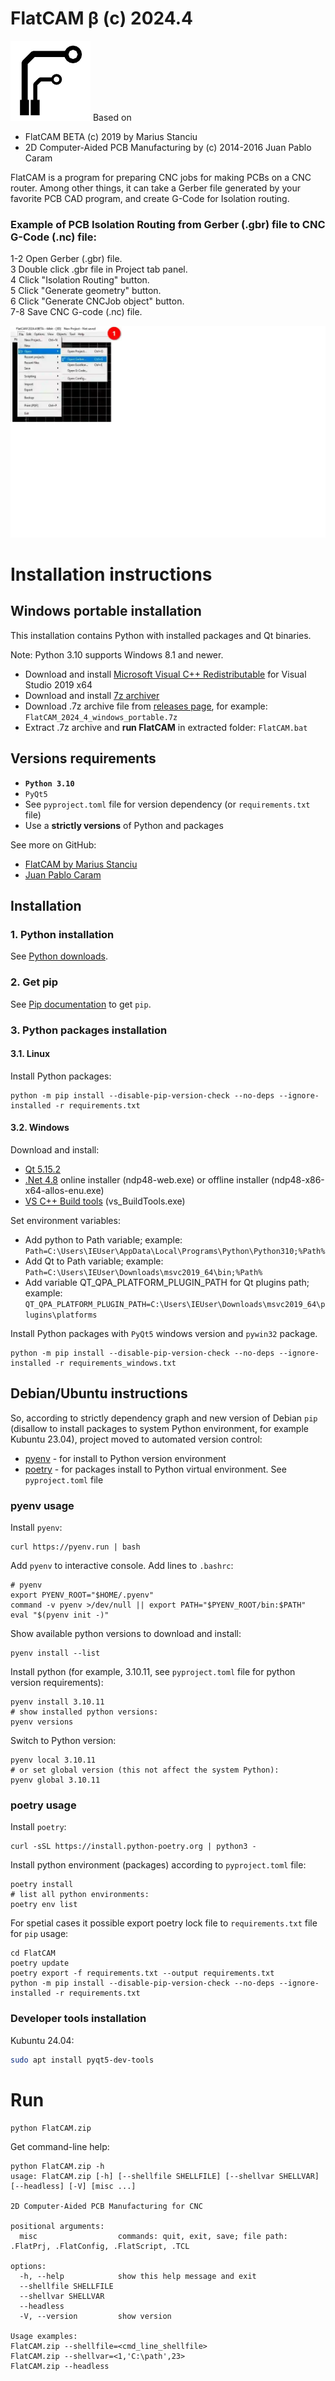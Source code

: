 # FlatCAM β (c) 2024.4

![FlatCAM β](/FlatCAM/assets/resources/flatcam_icon128.png)
Based on
* FlatCAM BETA (c) 2019 by Marius Stanciu
* 2D Computer-Aided PCB Manufacturing by (c) 2014-2016 Juan Pablo Caram

FlatCAM is a program for preparing CNC jobs for making PCBs on a CNC router.
Among other things, it can take a Gerber file generated by your favorite PCB
CAD program, and create G-Code for Isolation routing.

### Example of PCB Isolation Routing from Gerber (.gbr) file to CNC G-Code (.nc) file:
1-2 Open Gerber (.gbr) file.<br>
3 Double click .gbr file in Project tab panel.<br>
4 Click "Isolation Routing" button.<br>
5 Click "Generate geometry" button.<br>
6 Click "Generate CNCJob object" button.<br>
7-8 Save CNC G-code (.nc) file.

![Isolation Routing](/media/IsolationRouting.webp)

# Installation instructions

## Windows portable installation

This installation contains Python with installed packages and Qt binaries.

Note: Python 3.10 supports Windows 8.1 and newer.

* Download and install [Microsoft Visual C++ Redistributable](https://learn.microsoft.com/en-us/cpp/windows/latest-supported-vc-redist?view=msvc-170#visual-studio-2015-2017-2019-and-2022) for Visual Studio 2019 x64
* Download and install [7z archiver](https://www.7-zip.org/download.html)
* Download .7z archive file from [releases page](https://github.com/vika-sonne/FlatCAM/releases), for example: `FlatCAM_2024_4_windows_portable.7z`
* Extract .7z archive and **run FlatCAM** in extracted folder: `FlatCAM.bat`

## Versions requirements
* **`Python 3.10`**
* `PyQt5`
* See `pyproject.toml` file for version dependency (or `requirements.txt` file)
* Use a **strictly versions** of Python and packages

See more on GitHub:
* [FlatCAM by Marius Stanciu](https://github.com/MRemy2/FlatCam)
* [Juan Pablo Caram](https://github.com/Denvi/FlatCAM)

## Installation

### 1. Python installation

See [Python downloads](https://www.python.org/downloads/).

### 2. Get pip
See [Pip documentation](https://pip.pypa.io/en/latest/installation/) to get `pip`.

### 3. Python packages installation

#### 3.1. Linux
Install Python packages:
```
python -m pip install --disable-pip-version-check --no-deps --ignore-installed -r requirements.txt
```

#### 3.2. Windows

Download and install:
* [Qt 5.15.2](https://www.qt.io/offline-installers)
* [.Net 4.8](https://dotnet.microsoft.com/en-us/download/dotnet-framework/net48) online installer (ndp48-web.exe) or offline installer (ndp48-x86-x64-allos-enu.exe)
* [VS C++ Build tools](https://visualstudio.microsoft.com/visual-cpp-build-tools) (vs_BuildTools.exe)

Set environment variables:
* Add python to Path variable; example: `Path=C:\Users\IEUser\AppData\Local\Programs\Python\Python310;%Path%`
* Add Qt to Path variable; example: `Path=C:\Users\IEUser\Downloads\msvc2019_64\bin;%Path%`
* Add variable QT_QPA_PLATFORM_PLUGIN_PATH for Qt plugins path; example: `QT_QPA_PLATFORM_PLUGIN_PATH=C:\Users\IEUser\Downloads\msvc2019_64\plugins\platforms`

Install Python packages with `PyQt5` windows version and `pywin32` package.
```
python -m pip install --disable-pip-version-check --no-deps --ignore-installed -r requirements_windows.txt
```

## Debian/Ubuntu instructions

So, according to strictly dependency graph and new version of Debian `pip` (disallow to install packages to system Python environment, for example Kubuntu 23.04), project moved to automated version control:
* [pyenv](https://github.com/pyenv/pyenv?ysclid=lhe4n4h8za388534739#installation) - for install to Python version environment
* [poetry](https://python-poetry.org/docs/) - for packages install to Python virtual environment. See `pyproject.toml` file

### pyenv usage

Install `pyenv`:
```
curl https://pyenv.run | bash
```

Add `pyenv` to interactive console. Add lines to `.bashrc`:
```
# pyenv
export PYENV_ROOT="$HOME/.pyenv"
command -v pyenv >/dev/null || export PATH="$PYENV_ROOT/bin:$PATH"
eval "$(pyenv init -)"
```

Show available python versions to download and install:
```
pyenv install --list
```

Install python (for example, 3.10.11, see `pyproject.toml` file for python version requirements):
```
pyenv install 3.10.11
# show installed python versions:
pyenv versions
```

Switch to Python version:
```
pyenv local 3.10.11
# or set global version (this not affect the system Python):
pyenv global 3.10.11
```

### poetry usage

Install `poetry`:
```
curl -sSL https://install.python-poetry.org | python3 -
```

Install python environment (packages) according to `pyproject.toml` file:
```
poetry install
# list all python environments:
poetry env list
```

For spetial cases it possible export poetry lock file to `requirements.txt` file for `pip` usage:
```
cd FlatCAM
poetry update
poetry export -f requirements.txt --output requirements.txt
python -m pip install --disable-pip-version-check --no-deps --ignore-installed -r requirements.txt
```

### Developer tools installation

Kubuntu 24.04:
```sh
sudo apt install pyqt5-dev-tools
```

# Run


```
python FlatCAM.zip
```

Get command-line help:
```
python FlatCAM.zip -h
usage: FlatCAM.zip [-h] [--shellfile SHELLFILE] [--shellvar SHELLVAR] [--headless] [-V] [misc ...]

2D Computer-Aided PCB Manufacturing for CNC

positional arguments:
  misc                  commands: quit, exit, save; file path: .FlatPrj, .FlatConfig, .FlatScript, .TCL

options:
  -h, --help            show this help message and exit
  --shellfile SHELLFILE
  --shellvar SHELLVAR
  --headless
  -V, --version         show version

Usage examples:
FlatCAM.zip --shellfile=<cmd_line_shellfile>
FlatCAM.zip --shellvar=<1,'C:\path',23>
FlatCAM.zip --headless
```
